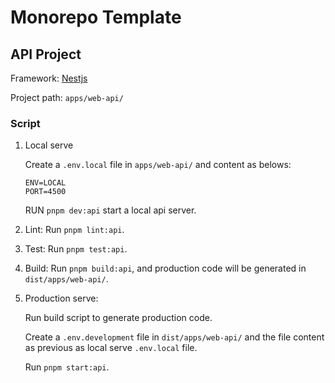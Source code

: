 # Monorepo Template

## API Project

Framework: [Nestjs](https://nestjs.com/)

Project path: ```apps/web-api/```

### Script

1. Local serve
  
    Create a ```.env.local``` file in ```apps/web-api/``` and content as belows:

    ```env
    ENV=LOCAL
    PORT=4500
    ```

    RUN ```pnpm dev:api``` start a local api server.
  
2. Lint: Run ```pnpm lint:api```.
3. Test: Run ```pnpm test:api```.
4. Build: Run ```pnpm build:api```, and production code will be generated in ```dist/apps/web-api/```.

5. Production serve:

    Run build script to generate production code.

    Create a ```.env.development``` file in ```dist/apps/web-api/``` and the file content as previous as local serve ```.env.local``` file.

    Run ```pnpm start:api```.

